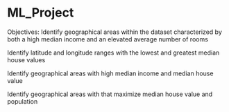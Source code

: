 # ML_Project

Objectives: 
Identify geographical areas within the dataset characterized by both a high median income and an elevated average number of rooms

Identify latitude and longitude ranges with the lowest and greatest median house values

Identify geographical areas with high median income and median house value 

Identify geographical areas with that maximize median house value and population
